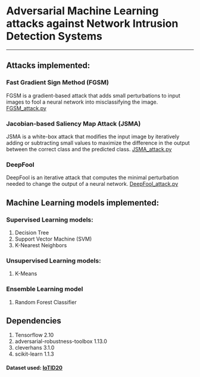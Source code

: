 # Adversarial Machine Learning attacks against Network Intrusion Detection Systems
---
## Attacks implemented:

### Fast Gradient Sign Method (FGSM)
FGSM is a gradient-based attack that adds small perturbations to input images to fool a neural network into misclassifying the image. [FGSM_attack.py](https://github.com/VasileiosPant/Adversarial-Attacks-against-NIDS/blob/main/Adversarial%20Attacks/FGSM_attack.py)

### Jacobian-based Saliency Map Attack (JSMA)
JSMA is a white-box attack that modifies the input image by iteratively adding or subtracting small values to maximize the difference in the output between the correct class and the predicted class. [JSMA_attack.py](https://github.com/VasileiosPant/Adversarial-Attacks-against-NIDS/blob/main/Adversarial%20Attacks/JSMA_attack.py)

### DeepFool
DeepFool is an iterative attack that computes the minimal perturbation needed to change the output of a neural network.
[DeepFool_attack.py](https://github.com/VasileiosPant/Adversarial-Attacks-against-NIDS/blob/main/Adversarial%20Attacks/DeepFool_attack.py)

## Machine Learning models implemented:
### Supervised Learning models:
1. Decision Tree
2. Support Vector Machine (SVM)
3. K-Nearest Neighbors

### Unsupervised Learning models:
1. K-Means

### Ensemble Learning model
1. Random Forest Classifier

## Dependencies
1. Tensorflow 2.10
2. adversarial-robustness-toolbox 1.13.0
3. cleverhans 3.1.0
4. scikit-learn 1.1.3

#### Dataset used: [IoTID20](https://sites.google.com/view/iot-network-intrusion-dataset/home)
